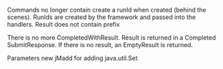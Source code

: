 
Commands no longer contain create a runId when created (behind the scenes).
RunIds are created by the framework and passed into the handlers.
Result does not contain prefix

There is no more CompletedWithResult.
Result is returned in a Completed SubmitResponse.  If there is no result, an EmptyResult is returned.

Parameters
new jMadd for adding java.util.Set
